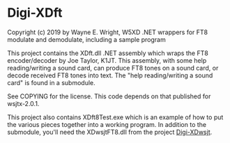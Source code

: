 # Digi-XDft
Copyright (c) 2019 by Wayne E. Wright, W5XD
.NET wrappers for FT8 modulate and demodulate, including a sample program

This project contains the XDft.dll .NET assembly which wraps the FT8 encoder/decoder by Joe Taylor, K1JT. This assembly,
with some help reading/writing a sound card, can produce FT8 tones on a sound card, or decode received FT8 tones into text.
The "help reading/writing a sound card" is found in a submodule.

See COPYING for the license. This code depends on that published for wsjtx-2.0.1.

This project also contains XDft8Test.exe which is an example of how to put the various pieces together into a working program.
In addition to the submodule, you'll need the XDwsjtFT8.dll from the project <a href='/w5xd/Digi-XDwsjt'>Digi-XDwsjt</a>.


